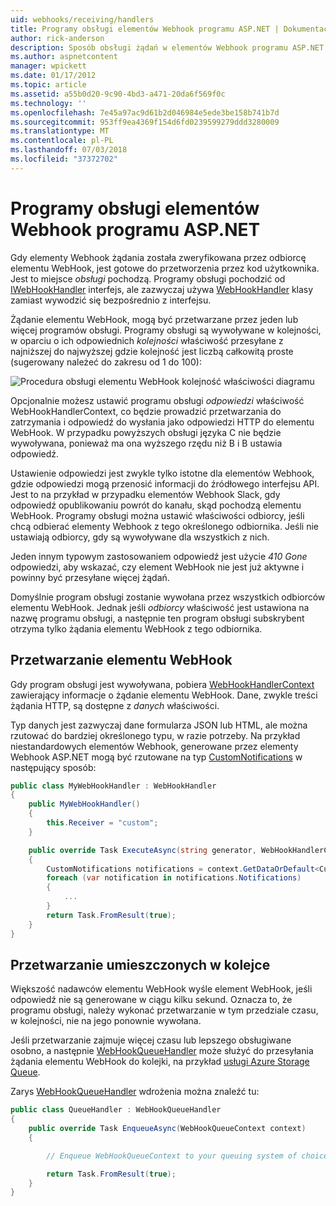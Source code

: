 ```yaml
---
uid: webhooks/receiving/handlers
title: Programy obsługi elementów Webhook programu ASP.NET | Dokumentacja firmy Microsoft
author: rick-anderson
description: Sposób obsługi żądań w elementów Webhook programu ASP.NET.
ms.author: aspnetcontent
manager: wpickett
ms.date: 01/17/2012
ms.topic: article
ms.assetid: a55b0d20-9c90-4bd3-a471-20da6f569f0c
ms.technology: ''
ms.openlocfilehash: 7e45a97ac9d61b2d046984e5ede3be158b741b7d
ms.sourcegitcommit: 953ff9ea4369f154d6fd0239599279ddd3280009
ms.translationtype: MT
ms.contentlocale: pl-PL
ms.lasthandoff: 07/03/2018
ms.locfileid: "37372702"
---
```

# <a name="aspnet-webhooks-handlers"></a>Programy obsługi elementów Webhook programu ASP.NET

Gdy elementy Webhook żądania została zweryfikowana przez odbiorcę elementu WebHook, jest gotowe do przetworzenia przez kod użytkownika. Jest to miejsce *obsługi* pochodzą. Programy obsługi pochodzić od [IWebHookHandler](https://github.com/aspnet/WebHooks/blob/master/src/Microsoft.AspNet.WebHooks.Receivers/WebHooks/WebHookHandler.cs) interfejs, ale zazwyczaj używa [WebHookHandler](https://github.com/aspnet/WebHooks/blob/master/src/Microsoft.AspNet.WebHooks.Receivers/WebHooks/WebHookHandler.cs) klasy zamiast wywodzić się bezpośrednio z interfejsu.

Żądanie elementu WebHook, mogą być przetwarzane przez jeden lub więcej programów obsługi. Programy obsługi są wywoływane w kolejności, w oparciu o ich odpowiednich *kolejności* właściwość przesyłane z najniższej do najwyższej gdzie kolejność jest liczbą całkowitą proste (sugerowany należeć do zakresu od 1 do 100):

![Procedura obsługi elementu WebHook kolejność właściwości diagramu](_static/Handlers.png)

Opcjonalnie możesz ustawić programu obsługi *odpowiedzi* właściwość WebHookHandlerContext, co będzie prowadzić przetwarzania do zatrzymania i odpowiedź do wysłania jako odpowiedzi HTTP do elementu WebHook. W przypadku powyższych obsługi języka C nie będzie wywoływana, ponieważ ma ona wyższego rzędu niż B i B ustawia odpowiedź.

Ustawienie odpowiedzi jest zwykle tylko istotne dla elementów Webhook, gdzie odpowiedzi mogą przenosić informacji do źródłowego interfejsu API. Jest to na przykład w przypadku elementów Webhook Slack, gdy odpowiedź opublikowaniu powrót do kanału, skąd pochodzą elementu WebHook. Programy obsługi można ustawić właściwości odbiorcy, jeśli chcą odbierać elementy Webhook z tego określonego odbiornika. Jeśli nie ustawiają odbiorcy, gdy są wywoływane dla wszystkich z nich.

Jeden innym typowym zastosowaniem odpowiedź jest użycie *410 Gone* odpowiedzi, aby wskazać, czy element WebHook nie jest już aktywne i powinny być przesyłane więcej żądań.

Domyślnie program obsługi zostanie wywołana przez wszystkich odbiorców elementu WebHook. Jednak jeśli *odbiorcy* właściwość jest ustawiona na nazwę programu obsługi, a następnie ten program obsługi subskrybent otrzyma tylko żądania elementu WebHook z tego odbiornika.

## <a name="processing-a-webhook"></a>Przetwarzanie elementu WebHook

Gdy program obsługi jest wywoływana, pobiera [WebHookHandlerContext](https://github.com/aspnet/WebHooks/blob/master/src/Microsoft.AspNet.WebHooks.Receivers/WebHooks/WebHookHandlerContext.cs) zawierający informacje o żądanie elementu WebHook. Dane, zwykle treści żądania HTTP, są dostępne z *danych* właściwości.

Typ danych jest zazwyczaj dane formularza JSON lub HTML, ale można rzutować do bardziej określonego typu, w razie potrzeby. Na przykład niestandardowych elementów Webhook, generowane przez elementy Webhook ASP.NET mogą być rzutowane na typ [CustomNotifications](https://github.com/aspnet/WebHooks/blob/master/src/Microsoft.AspNet.WebHooks.Receivers.Custom/WebHooks/CustomNotifications.cs) w następujący sposób:

```csharp
public class MyWebHookHandler : WebHookHandler
{
    public MyWebHookHandler()
    {
        this.Receiver = "custom";
    }

    public override Task ExecuteAsync(string generator, WebHookHandlerContext context)
    {
        CustomNotifications notifications = context.GetDataOrDefault<CustomNotifications>();
        foreach (var notification in notifications.Notifications)
        {
            ...
        }
        return Task.FromResult(true);
    }
}
```

  ## <a name="queued-processing"></a>Przetwarzanie umieszczonych w kolejce

Większość nadawców elementu WebHook wyśle element WebHook, jeśli odpowiedź nie są generowane w ciągu kilku sekund. Oznacza to, że programu obsługi, należy wykonać przetwarzanie w tym przedziale czasu, w kolejności, nie na jego ponownie wywołana.

Jeśli przetwarzanie zajmuje więcej czasu lub lepszego obsługiwane osobno, a następnie [WebHookQueueHandler](https://github.com/aspnet/WebHooks/blob/master/src/Microsoft.AspNet.WebHooks.Receivers/WebHooks/WebHookQueueHandler.cs) może służyć do przesyłania żądania elementu WebHook do kolejki, na przykład [usługi Azure Storage Queue](https://msdn.microsoft.com/library/azure/dd179353.aspx).

Zarys [WebHookQueueHandler](https://github.com/aspnet/WebHooks/blob/master/src/Microsoft.AspNet.WebHooks.Receivers/WebHooks/WebHookQueueHandler.cs) wdrożenia można znaleźć tu:

```csharp
public class QueueHandler : WebHookQueueHandler
{
    public override Task EnqueueAsync(WebHookQueueContext context)
    {

        // Enqueue WebHookQueueContext to your queuing system of choice

        return Task.FromResult(true);
    }
}
```
